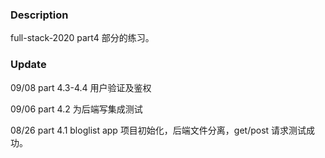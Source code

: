 ### Description

full-stack-2020 part4 部分的练习。

### Update

09/08 part 4.3-4.4 用户验证及鉴权

09/06 part 4.2 为后端写集成测试

08/26 part 4.1 bloglist app 项目初始化，后端文件分离，get/post 请求测试成功。

